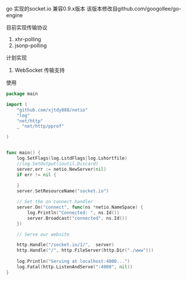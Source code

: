 go 实现的socket.io 兼容0.9.x版本
该版本修改自github.com/googollee/go-engine

目前实现传输协议
1. xhr-polling
2. jsonp-polling

计划实现
1. WebSocket 传输支持

使用
```go
package main

import (
	"github.com/xjtdy888/netio"
	"log"
	"net/http"
	_ "net/http/pprof"

)


func main() {
	log.SetFlags(log.LstdFlags|log.Lshortfile)
	//log.SetOutput(ioutil.Discard)
	server,err := netio.NewServer(nil)
	if err != nil {
		
	}
	server.SetResourceName("socket.io")

	// Set the on connect handler
	server.On("connect", func(ns *netio.NameSpace) {
		log.Println("Connected: ", ns.Id())
		server.Broadcast("connected", ns.Id())
	})

	// Serve our website

	http.Handle("/socket.io/1/",  server)
	http.Handle("/", http.FileServer(http.Dir("./www")))
	
	log.Println("Serving at localhost:4000...")
	log.Fatal(http.ListenAndServe(":4000", nil))
}

```